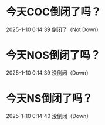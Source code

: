 # 今天COC倒闭了吗？

2025-1-10 0:14:39 倒闭了（Not Down）

# 今天NOS倒闭了吗？

2025-1-10 0:14:39 没倒闭（Down）

# 今天NS倒闭了吗？

2025-1-10 0:14:40 没倒闭（Down）

